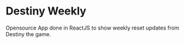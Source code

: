 # Destiny Weekly

Opensource App done in ReactJS to show weekly reset updates from Destiny the game.